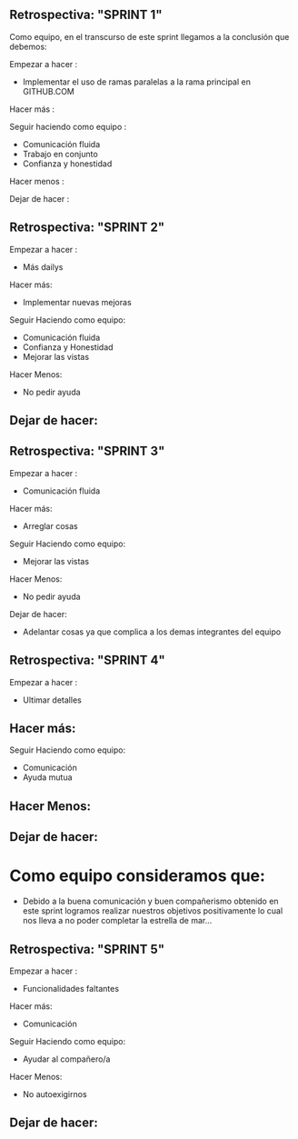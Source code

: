 ## Retrospectiva: "SPRINT 1"

Como equipo, en el transcurso de este sprint llegamos a la conclusión que debemos:

Empezar a hacer : 
- Implementar el uso de ramas paralelas a la rama principal en GITHUB.COM

Hacer más :

Seguir haciendo como equipo :
- Comunicación fluida
- Trabajo en conjunto
- Confianza y honestidad

Hacer menos :

Dejar de hacer :


## Retrospectiva: "SPRINT 2"

Empezar a hacer :
- Más dailys

Hacer más:
- Implementar nuevas mejoras

Seguir Haciendo como equipo:
- Comunicación fluida
- Confianza y Honestidad
- Mejorar las vistas 

Hacer Menos:
- No pedir ayuda

Dejar de hacer:
-  

## Retrospectiva: "SPRINT 3"

Empezar a hacer :
- Comunicación fluida

Hacer más:
- Arreglar cosas

Seguir Haciendo como equipo:
- Mejorar las vistas 

Hacer Menos:
- No pedir ayuda

Dejar de hacer:
- Adelantar cosas ya que complica a los demas integrantes del equipo

## Retrospectiva: "SPRINT 4"

Empezar a hacer :
- Ultimar detalles

Hacer más:
- 

Seguir Haciendo como equipo:
- Comunicación 
- Ayuda mutua

Hacer Menos:
- 

Dejar de hacer:
- 

# Como equipo consideramos que:
- Debido a la buena comunicación y buen compañerismo obtenido en este sprint logramos realizar nuestros objetivos positivamente lo cual nos lleva a no poder completar la estrella de mar...

## Retrospectiva: "SPRINT 5"

Empezar a hacer :
- Funcionalidades faltantes

Hacer más:
- Comunicación

Seguir Haciendo como equipo:
-  Ayudar al compañero/a

Hacer Menos:
- No autoexigirnos

Dejar de hacer:
- 